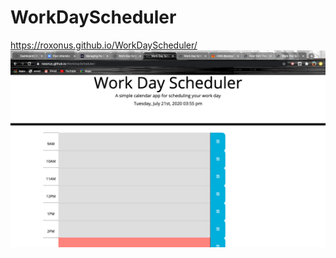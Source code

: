 # WorkDayScheduler
https://roxonus.github.io/WorkDayScheduler/
![screenshot](assets/Scheduleimg.png)

